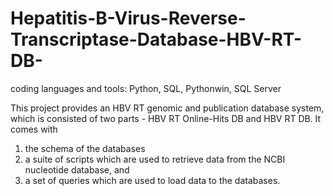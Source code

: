 # Hepatitis-B-Virus-Reverse-Transcriptase-Database-HBV-RT-DB-

coding languages and tools:  Python, SQL, Pythonwin, SQL Server

This project provides an HBV RT genomic and publication database system, which is consisted of two parts - HBV RT Online-Hits DB and HBV RT DB. It comes with 
1) the schema of the databases
2) a suite of scripts which are used to retrieve data from the NCBI nucleotide database, and 
3) a set of queries which are used to load data to the databases.
